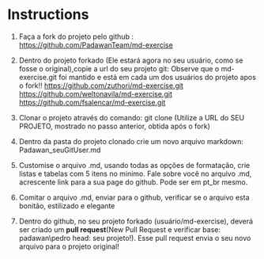 # Instructions

1. Faça a fork do projeto pelo github : https://github.com/PadawanTeam/md-exercise

2. Dentro do projeto forkado (Ele estará agora no seu usuário, como se fosse o original),copie a url do seu projeto git:
Observe que o md-exercise.git foi mantido e está em cada um dos usuários do projeto apos o fork!!
	https://github.com/zuthori/md-exercise.git
	https://github.com/weltonavila/md-exercise.git
	https://github.com/fsalencar/md-exercise.git

3. Clonar o projeto através do comando: git clone <URL> (Utilize a URL do SEU PROJETO, mostrado no passo anterior, obtida após o fork)

4. Dentro da pasta do projeto clonado crie um novo arquivo markdown: Padawan_seuGitUser.md

5. Customise o arquivo .md, usando todas as opções de formatação, crie listas e tabelas com 5 itens no minimo. Fale sobre você no arquivo .md, acrescente link para a sua page do github. Pode ser em pt_br mesmo.

6. Comitar o arquivo .md, enviar para o github, verificar se o arquivo esta bonitão, estilizado e elegante

7. Dentro do github, no seu projeto forkado (usuário/md-exercise), deverá ser criado um **pull request**(New Pull Request e verificar base: padawan\pedro head: seu projeto!).
    Esse pull request envia o seu novo arquivo para o projeto original!